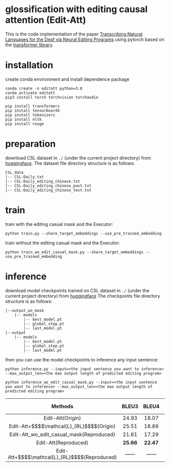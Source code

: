 # glossification with editing causal attention (Edit-Att)

This is the code implementation of the paper [Transcribing Natural Languages for the Deaf via Neural Editing Programs](https://ojs.aaai.org/index.php/AAAI/article/view/21457) using pytorch based on the [transformer library](https://github.com/tunz/transformer-pytorch).

# installation

create conda environment and install dependence package

```shell
conda create -n editatt python=3.8
conda activate editatt
pip3 install torch torchvision torchaudio

pip install transformers
pip install tensorboardX
pip install tokenizers
pip install nltk
pip install rouge
```

# preparation

download CSL dataset in ```./``` (under the current project directory) from [huggingface](https://huggingface.co/datasets/caijanfeng/CSL_edit_dataset). 
The dataset file directory structure is as follows:

```
CSL_data
|-- CSL-Daily.txt
|-- CSL-Daily_editing_chinese.txt
|-- CSL-Daily_editing_chinese_past.txt
|-- CSL-Daily_editing_chinese_test.txt
```

# train

train with the editing casual mask and the Executor:

```shell
python train.py --share_target_embeddings --use_pre_trained_embedding
```

train without the editing casual mask and the Executor:

```shell
python train_wo_edit_casual_mask.py --share_target_embeddings --use_pre_trained_embedding
```

# inference

download model checkpoints trained on CSL dataset in ```./``` (under the current project directory) from [huggingface](https://huggingface.co/caijanfeng/Edit-Att)
The checkpoints file directory structure is as follows:

```
|--output_wo_mask
    |-- models
        |-- best_model.pt
        |-- global_step.pt
        |-- last_model.pt
|--output
    |-- models
        |-- best_model.pt
        |-- global_step.pt
        |-- last_model.pt
```

then you can use the model checkpoints to inference any input sentence:

```shell
python inference.py --input=<the input sentence you want to inference> --max_output_len=<the max output length of predicted editing program>
```

```shell
python inference_wo_edit_casual_mask.py --input=<the input sentence you want to inference> --max_output_len=<the max output length of predicted editing program>
```

|                  Methods                  |    BLEU3    |    BLEU4    |   ROUGE-L   |
|:-----------------------------------------:|:-----------:|:-----------:|:-----------:|
|             Edit-Att(Origin)              |    24.93    |    18.07    |    49.66    |
|   Edit-Att+&dollar;&dollar;&dollar;&dollar;\mathcal{L}_{RL}&dollar;&dollar;&dollar;&dollar;(Origin)   |    25.51    |    18.89    |    49.91    |
| Edit-Att_wo_edit_casual_mask(Reproduced)  |    21.61    |    17.29    |    63.44    |
|           Edit-Att(Reproduced)            |  **25.66**  |  **22.47**  |  **73.49**  |
| Edit-Att+&dollar;&dollar;&dollar;&dollar;\mathcal{L}_{RL}&dollar;&dollar;&dollar;&dollar;(Reproduced) |     ——      |     ——      |     ——      |
